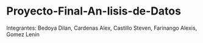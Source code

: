 # Proyecto-Final-An-lisis-de-Datos
Integrantes: Bedoya Dilan, Cardenas Alex, Castillo Steven, Farinango Alexis, Gomez Lenin
